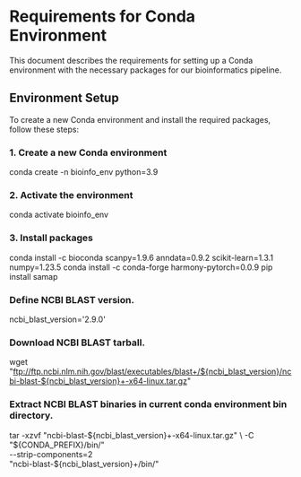 # Requirements for Conda Environment

This document describes the requirements for setting up a Conda environment with the necessary packages for our bioinformatics pipeline.

## Environment Setup

To create a new Conda environment and install the required packages, follow these steps:

### 1. Create a new Conda environment

conda create -n bioinfo_env python=3.9

### 2. Activate the environment

conda activate bioinfo_env

### 3. Install packages

conda install -c bioconda scanpy=1.9.6 anndata=0.9.2 scikit-learn=1.3.1 numpy=1.23.5
conda install -c conda-forge harmony-pytorch=0.0.9
pip install samap

### Define NCBI BLAST version.
ncbi_blast_version='2.9.0'

### Download NCBI BLAST tarball.
wget "ftp://ftp.ncbi.nlm.nih.gov/blast/executables/blast+/${ncbi_blast_version}/ncbi-blast-${ncbi_blast_version}+-x64-linux.tar.gz"

### Extract NCBI BLAST binaries in current conda environment bin directory.
tar -xzvf "ncbi-blast-${ncbi_blast_version}+-x64-linux.tar.gz" \
    -C "${CONDA_PREFIX}/bin/" \
    --strip-components=2 \
    "ncbi-blast-${ncbi_blast_version}+/bin/"
